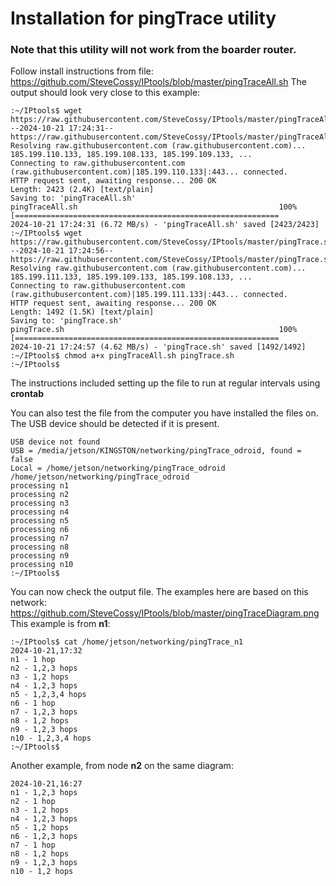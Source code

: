 # Installation for pingTrace utility

### Note that this utility will not work from the boarder router.

Follow install instructions from file: https://github.com/SteveCossy/IPtools/blob/master/pingTraceAll.sh
The output should look very close to this example:
``` :~$ cd IPtools/
:~/IPtools$ wget https://raw.githubusercontent.com/SteveCossy/IPtools/master/pingTraceAll.sh
--2024-10-21 17:24:31--  https://raw.githubusercontent.com/SteveCossy/IPtools/master/pingTraceAll.sh
Resolving raw.githubusercontent.com (raw.githubusercontent.com)... 185.199.110.133, 185.199.108.133, 185.199.109.133, ...
Connecting to raw.githubusercontent.com (raw.githubusercontent.com)|185.199.110.133|:443... connected.
HTTP request sent, awaiting response... 200 OK
Length: 2423 (2.4K) [text/plain]
Saving to: 'pingTraceAll.sh'
pingTraceAll.sh                                             100%[===========================================================
2024-10-21 17:24:31 (6.72 MB/s) - 'pingTraceAll.sh' saved [2423/2423]
:~/IPtools$ wget https://raw.githubusercontent.com/SteveCossy/IPtools/master/pingTrace.sh
--2024-10-21 17:24:56--  https://raw.githubusercontent.com/SteveCossy/IPtools/master/pingTrace.sh
Resolving raw.githubusercontent.com (raw.githubusercontent.com)... 185.199.111.133, 185.199.109.133, 185.199.108.133, ...
Connecting to raw.githubusercontent.com (raw.githubusercontent.com)|185.199.111.133|:443... connected.
HTTP request sent, awaiting response... 200 OK
Length: 1492 (1.5K) [text/plain]
Saving to: 'pingTrace.sh'
pingTrace.sh                                                100%[===========================================================
2024-10-21 17:24:57 (4.62 MB/s) - 'pingTrace.sh' saved [1492/1492]
:~/IPtools$ chmod a+x pingTraceAll.sh pingTrace.sh
:~/IPtools$
``` 
The instructions included setting up the file to run at regular intervals using **crontab**
<p>You can also test the file from the computer you have installed the files on. The USB device should be detected if it is present.</p>

``` :~/IPtools$ /home/jetson/IPtools/pingTraceAll.sh
USB device not found
USB = /media/jetson/KINGSTON/networking/pingTrace_odroid, found = false
Local = /home/jetson/networking/pingTrace_odroid
/home/jetson/networking/pingTrace_odroid
processing n1
processing n2
processing n3
processing n4
processing n5
processing n6
processing n7
processing n8
processing n9
processing n10
:~/IPtools$
``` 
You can now check the output file.
The examples here are based on this network: https://github.com/SteveCossy/IPtools/blob/master/pingTraceDiagram.png
<br>This example is from **n1**:
```
:~/IPtools$ cat /home/jetson/networking/pingTrace_n1
2024-10-21,17:32
n1 - 1 hop
n2 - 1,2,3 hops
n3 - 1,2 hops
n4 - 1,2,3 hops
n5 - 1,2,3,4 hops
n6 - 1 hop
n7 - 1,2,3 hops
n8 - 1,2 hops
n9 - 1,2,3 hops
n10 - 1,2,3,4 hops
:~/IPtools$
```
Another example, from node **n2** on the same diagram:
```
2024-10-21,16:27
n1 - 1,2,3 hops
n2 - 1 hop
n3 - 1,2 hops
n4 - 1,2,3 hops
n5 - 1,2 hops
n6 - 1,2,3 hops
n7 - 1 hop
n8 - 1,2 hops
n9 - 1,2,3 hops
n10 - 1,2 hops
```

